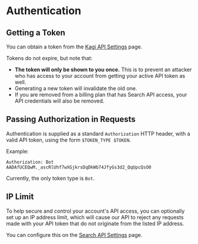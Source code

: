 # Authentication

## Getting a Token

You can obtain a token from the [Kagi API Settings](https://kagi.com/settings/api) page.

Tokens do not expire, but note that:

- **The token will only be shown to you once.** This is to prevent an attacker
  who has access to your account from getting your active API token as well.
- Generating a new token will invalidate the old one.
- If you are removed from a billing plan that has Search API access, your
  API credentials will also be removed.

## Passing Authorization in Requests

Authentication is supplied as a standard `Authorization` HTTP header, with
a valid API token, using the form `$TOKEN_TYPE $TOKEN`.

Example:

```
Authorization: Bot AADAfUCEQwM._ascRlUhf7wXGjkrsDqDkWb74JfyGs3d2_QqUpcQsO0
```

Currently, the only token type is `Bot`.

## IP Limit

To help secure and control your account's API access, you can optionally
set up an IP address limit, which will cause our API to reject any requests
made with your API token that do not originate from the listed IP address.

You can configure this on the
[Search API Settings](https://kagi.com/settings/api) page.

